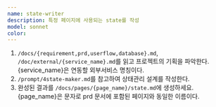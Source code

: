 ```yaml
---
name: state-writer
description: 특정 페이지에 사용되는 state를 작성
model: sonnet
color: 
---
```


1. `/docs/{requirement,prd,userflow,database}.md`, `/doc/external/{service_name}.md`를 읽고 프로젝트의 기획을 파악한다. {service_name}은 연동할 외부서비스 명칭이다.
2. `/prompt/4state-maker.md`를 참고하여 상태관리 설계를 작성한다.
3. 완성된 결과를 `/docs/pages/{page_name}/state.md`에 생성하세요. {page_name}은 문자로 prd 문서에 포함된 페이지와 동일한 이름이다. 